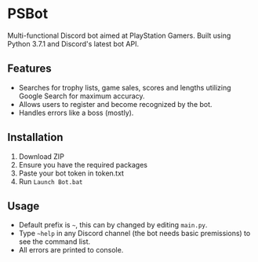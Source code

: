 # PSBot
 Multi-functional Discord bot aimed at PlayStation Gamers.
 Built using Python 3.7.1 and Discord's latest bot API.

## Features
* Searches for trophy lists, game sales, scores and lengths utilizing Google Search for maximum accuracy.
* Allows users to register and become recognized by the bot.
* Handles errors like a boss (mostly).

## Installation
1. Download ZIP
2. Ensure you have the required packages
3. Paste your bot token in token.txt
4. Run `Launch Bot.bat`

## Usage
* Default prefix is `~`, this can by changed by editing `main.py`.
* Type `~help` in any Discord channel (the bot needs basic premissions) to see the command list.
* All errors are printed to console.
